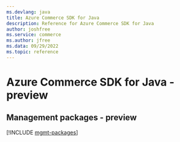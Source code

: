 ```yaml
---
ms.devlang: java
title: Azure Commerce SDK for Java
description: Reference for Azure Commerce SDK for Java
author: joshfree
ms.service: commerce
ms.author: jfree
ms.data: 09/29/2022
ms.topic: reference
---
```

# Azure Commerce SDK for Java - preview

## Management packages - preview
[!INCLUDE [mgmt-packages](commerce-mgmt-index.md)]